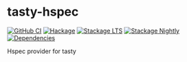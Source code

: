 # tasty-hspec

[![GitHub CI](https://github.com/mitchellwrosen/tasty-hspec/workflows/Haskell-CI/badge.svg)](https://github.com/mitchellwrosen/tasty-hspec/actions)
[![Hackage](https://img.shields.io/hackage/v/tasty-hspec.svg)](https://hackage.haskell.org/package/tasty-hspec)
[![Stackage LTS](https://stackage.org/package/tasty-hspec/badge/lts)](https://www.stackage.org/lts/package/tasty-hspec)
[![Stackage Nightly](https://stackage.org/package/tasty-hspec/badge/nightly)](https://www.stackage.org/nightly/package/tasty-hspec)
[![Dependencies](https://img.shields.io/hackage-deps/v/tasty-hspec)](https://packdeps.haskellers.com/reverse/tasty-hspec)

Hspec provider for tasty
